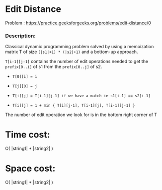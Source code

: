 # Edit Distance
Problem : https://practice.geeksforgeeks.org/problems/edit-distance/0

### Description:
Classical dynamic programming problem solved by using a memoization matrix T of size `(|s1|+1) * (|s2|+1)` and a bottom-up approach.


`T[i-1][j-1]` contains the number of edit operations needed to get the `prefix[0..i]` of s1 from the `prefix[0..j]` of s2.

  - `T[0][i] = i` 
  - `T[j][0] = j`

  - `T[i][j] = T[i-1][j-1] if we have a match ie s1[i-1] == s2[i-1]`
  - `T[i][j] = 1 + min { T[i][j-1], T[i-1][j], T[i-1][j-1] } `

The number of edit operation we look for is in the bottom right corner of T

# Time cost:
O( |string1| * |string2| )
# Space cost:
O( |string1| * |string2| )